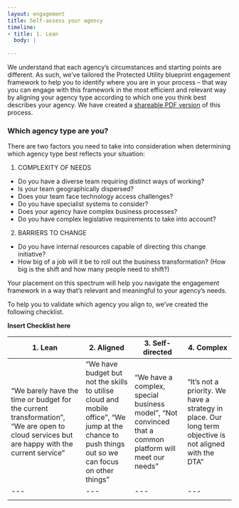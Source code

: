 ```yaml
--- 
layout: engagement
title: Self-assess your agency
timeline: 
- title: 1. Lean
  body: | 
  
--- 
```


We understand that each agency’s circumstances and starting points are different. As such, we’ve tailored the Protected Utility blueprint engagement framework to help you to identify where you are in your process – that way you can engage with this framework in the most efficient and relevant way by aligning your agency type according to which one you think best describes your agency.
We have created a [shareable PDF version]() of this process. 

### Which agency type are you?

There are two factors you need to take into consideration when determining which agency type best reflects your situation: 

1. COMPLEXITY OF NEEDS 
 - Do you have a diverse team requiring distinct ways of working? 
 - Is your team geographically dispersed?
 - Does your team face technology access challenges?
 - Do you have specialist systems to consider?
 - Does your agency have complex business processes?
 - Do you have complex legislative requirements to take into account?
2. BARRIERS TO CHANGE
 - Do you have internal resources capable of directing this change initiative?
 - How big of a job will it be to roll out the business transformation? (How big is the shift and how many people need to shift?)

Your placement on this spectrum will help you navigate the engagement framework in a way that’s relevant and meaningful to your agency’s needs. 

To help you to validate which agency you align to, we’ve created the following checklist.


**Insert Checklist here**

|1. Lean|2. Aligned|3. Self-directed|4. Complex|
|---|---|---|---|
| “We barely have the time or budget for the current transformation”, “We are open to cloud services but are happy with the current service” | “We have budget but not the skills to utilise cloud and mobile office”, “We jump at the chance to push things out so we can focus on other things” | “We have a complex, special business model”, “Not convinced that a common platform will meet our needs” | “It’s not a priority. We have a strategy in place. Our long term objective is not aligned with the DTA” |
|---|---|---|---|
|   |   |   |   |